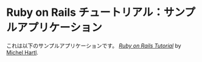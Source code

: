 # Ruby on Rails チュートリアル：サンプルアプリケーション

これは以下のサンプルアプリケーションです。
[*Ruby on Rails Tutorial*](http://railstutorial.jp/)
by [Michel Hartl](http://www.michelhartl.com/).